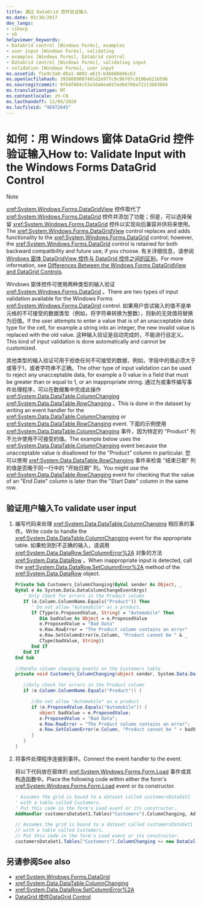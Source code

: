```yaml
---
title: 通过 DataGrid 控件验证输入
ms.date: 03/30/2017
dev_langs:
- csharp
- vb
helpviewer_keywords:
- DataGrid control [Windows Forms], examples
- user input [Windows Forms], validating
- examples [Windows Forms], DataGrid control
- DataGrid control [Windows Forms], validating input
- validation [Windows Forms], user input
ms.assetid: f1e9c3a0-d0a1-4893-a615-b4b0db046c63
ms.openlocfilehash: 3958089007401d2e977c9c96f07c9196e6216596
ms.sourcegitcommit: 9f6df084c53a3da0ea657ed0d708a72213683084
ms.translationtype: MT
ms.contentlocale: zh-CN
ms.lasthandoff: 12/09/2020
ms.locfileid: "96972645"
---
```

# <a name="how-to-validate-input-with-the-windows-forms-datagrid-control"></a><span data-ttu-id="b11c9-102">如何：用 Windows 窗体 DataGrid 控件验证输入</span><span class="sxs-lookup"><span data-stu-id="b11c9-102">How to: Validate Input with the Windows Forms DataGrid Control</span></span>

> [!NOTE]
> <span data-ttu-id="b11c9-103"><xref:System.Windows.Forms.DataGridView> 控件取代了 <xref:System.Windows.Forms.DataGrid> 控件并添加了功能；但是，可以选择保留 <xref:System.Windows.Forms.DataGrid> 控件以实现向后兼容并供将来使用。</span><span class="sxs-lookup"><span data-stu-id="b11c9-103">The <xref:System.Windows.Forms.DataGridView> control replaces and adds functionality to the <xref:System.Windows.Forms.DataGrid> control; however, the <xref:System.Windows.Forms.DataGrid> control is retained for both backward compatibility and future use, if you choose.</span></span> <span data-ttu-id="b11c9-104">有关详细信息，请参阅 [Windows 窗体 DataGridView 控件与 DataGrid 控件之间的区别](differences-between-the-windows-forms-datagridview-and-datagrid-controls.md)。</span><span class="sxs-lookup"><span data-stu-id="b11c9-104">For more information, see [Differences Between the Windows Forms DataGridView and DataGrid Controls](differences-between-the-windows-forms-datagridview-and-datagrid-controls.md).</span></span>

<span data-ttu-id="b11c9-105">Windows 窗体控件可使用两种类型的输入验证 <xref:System.Windows.Forms.DataGrid> 。</span><span class="sxs-lookup"><span data-stu-id="b11c9-105">There are two types of input validation available for the Windows Forms <xref:System.Windows.Forms.DataGrid> control.</span></span> <span data-ttu-id="b11c9-106">如果用户尝试输入的值不是单元格的不可接受的数据类型（例如，将字符串转换为整数），则新的无效值将替换为旧值。</span><span class="sxs-lookup"><span data-stu-id="b11c9-106">If the user attempts to enter a value that is of an unacceptable data type for the cell, for example a string into an integer, the new invalid value is replaced with the old value.</span></span> <span data-ttu-id="b11c9-107">这种输入验证是自动完成的，不能进行自定义。</span><span class="sxs-lookup"><span data-stu-id="b11c9-107">This kind of input validation is done automatically and cannot be customized.</span></span>

<span data-ttu-id="b11c9-108">其他类型的输入验证可用于拒绝任何不可接受的数据，例如，字段中的值必须大于或等于1，或者字符串不正确。</span><span class="sxs-lookup"><span data-stu-id="b11c9-108">The other type of input validation can be used to reject any unacceptable data, for example a 0 value in a field that must be greater than or equal to 1, or an inappropriate string.</span></span> <span data-ttu-id="b11c9-109">通过为或事件编写事件处理程序，可以在数据集中完成此操作 <xref:System.Data.DataTable.ColumnChanging> <xref:System.Data.DataTable.RowChanging> 。</span><span class="sxs-lookup"><span data-stu-id="b11c9-109">This is done in the dataset by writing an event handler for the <xref:System.Data.DataTable.ColumnChanging> or <xref:System.Data.DataTable.RowChanging> event.</span></span> <span data-ttu-id="b11c9-110">下面的示例使用 <xref:System.Data.DataTable.ColumnChanging> 事件，因为特定的 "Product" 列不允许使用不可接受的值。</span><span class="sxs-lookup"><span data-stu-id="b11c9-110">The example below uses the <xref:System.Data.DataTable.ColumnChanging> event because the unacceptable value is disallowed for the "Product" column in particular.</span></span> <span data-ttu-id="b11c9-111">您可以使用 <xref:System.Data.DataTable.RowChanging> 事件来检查 "结束日期" 列的值是否晚于同一行中的 "开始日期" 列。</span><span class="sxs-lookup"><span data-stu-id="b11c9-111">You might use the <xref:System.Data.DataTable.RowChanging> event for checking that the value of an "End Date" column is later than the "Start Date" column in the same row.</span></span>

## <a name="to-validate-user-input"></a><span data-ttu-id="b11c9-112">验证用户输入</span><span class="sxs-lookup"><span data-stu-id="b11c9-112">To validate user input</span></span>

1. <span data-ttu-id="b11c9-113">编写代码来处理 <xref:System.Data.DataTable.ColumnChanging> 相应表的事件。</span><span class="sxs-lookup"><span data-stu-id="b11c9-113">Write code to handle the <xref:System.Data.DataTable.ColumnChanging> event for the appropriate table.</span></span> <span data-ttu-id="b11c9-114">如果检测到不正确的输入，请调用 <xref:System.Data.DataRow.SetColumnError%2A> 对象的方法 <xref:System.Data.DataRow> 。</span><span class="sxs-lookup"><span data-stu-id="b11c9-114">When inappropriate input is detected, call the <xref:System.Data.DataRow.SetColumnError%2A> method of the <xref:System.Data.DataRow> object.</span></span>

    ```vb
    Private Sub Customers_ColumnChanging(ByVal sender As Object, _
    ByVal e As System.Data.DataColumnChangeEventArgs)
       ' Only check for errors in the Product column
       If (e.Column.ColumnName.Equals("Product")) Then
          ' Do not allow "Automobile" as a product.
          If CType(e.ProposedValue, String) = "Automobile" Then
             Dim badValue As Object = e.ProposedValue
             e.ProposedValue = "Bad Data"
             e.Row.RowError = "The Product column contains an error"
             e.Row.SetColumnError(e.Column, "Product cannot be " & _
             CType(badValue, String))
          End If
       End If
    End Sub
    ```

    ```csharp
    //Handle column changing events on the Customers table
    private void Customers_ColumnChanging(object sender, System.Data.DataColumnChangeEventArgs e) {

       //Only check for errors in the Product column
       if (e.Column.ColumnName.Equals("Product")) {

          //Do not allow "Automobile" as a product
          if (e.ProposedValue.Equals("Automobile")) {
             object badValue = e.ProposedValue;
             e.ProposedValue = "Bad Data";
             e.Row.RowError = "The Product column contains an error";
             e.Row.SetColumnError(e.Column, "Product cannot be " + badValue);
          }
       }
    }
    ```

2. <span data-ttu-id="b11c9-115">将事件处理程序连接到事件。</span><span class="sxs-lookup"><span data-stu-id="b11c9-115">Connect the event handler to the event.</span></span>

    <span data-ttu-id="b11c9-116">将以下代码放在窗体的 <xref:System.Windows.Forms.Form.Load> 事件或其构造函数中。</span><span class="sxs-lookup"><span data-stu-id="b11c9-116">Place the following code within either the form's <xref:System.Windows.Forms.Form.Load> event or its constructor.</span></span>

    ```vb
    ' Assumes the grid is bound to a dataset called customersDataSet1
    ' with a table called Customers.
    ' Put this code in the form's Load event or its constructor.
    AddHandler customersDataSet1.Tables("Customers").ColumnChanging, AddressOf Customers_ColumnChanging
    ```

    ```csharp
    // Assumes the grid is bound to a dataset called customersDataSet1
    // with a table called Customers.
    // Put this code in the form's Load event or its constructor.
    customersDataSet1.Tables["Customers"].ColumnChanging += new DataColumnChangeEventHandler(this.Customers_ColumnChanging);
    ```

## <a name="see-also"></a><span data-ttu-id="b11c9-117">另请参阅</span><span class="sxs-lookup"><span data-stu-id="b11c9-117">See also</span></span>

- <xref:System.Windows.Forms.DataGrid>
- <xref:System.Data.DataTable.ColumnChanging>
- <xref:System.Data.DataRow.SetColumnError%2A>
- [<span data-ttu-id="b11c9-118">DataGrid 控件</span><span class="sxs-lookup"><span data-stu-id="b11c9-118">DataGrid Control</span></span>](datagrid-control-windows-forms.md)
